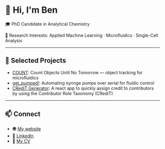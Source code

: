 # 👋 Hi, I'm Ben
🎓 PhD Candidate in Analytical Chemistry

🔬 Research Interests: Applied Machine Learning · Microfluidics · Single-Cell Analysis

---

## 🚀 Selected Projects

- [COUNT](https://github.com/ben-schelske/COUNT): Count Objects Until No Tomorrow — object tracking for microfluidics
- [get_pumped!](https://github.com/ben-schelske/get_pumped): Automating syringe pumps over serial for fluidic control
- [CRediT Generator](https://github.com/bschelske/react-credit): A react app to quickly assign credit to contributors by using the Contributor Role Taxonomy (CRediT)

---

## 📫 Connect

- 👽 [My website](https://benschelske.com/)
- 💼 [LinkedIn](https://www.linkedin.com/in/benjamin-schelske/)
- 📝 [My CV](https://benschelske.com/cv)


